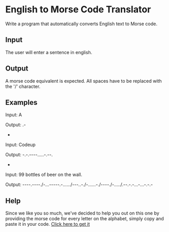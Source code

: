 English to Morse Code Translator
=

Write a program that automatically converts English text to Morse code.

Input
-
The user will enter a sentence in english.

Output
-
A morse code equivalent is expected. All spaces have to be replaced with the '/' character.

Examples
-
Input: A

Output: .-

-
Input: Codeup

Output: -.-.----.....-.--.

-
Input: 99 bottles of beer on the wall.

Output: ----.----./-...-----.-....../---..-./-......-./----./-...../.--.-.-...-...-.-.-

Help
-
Since we like you so much, we've decided to help you out on this one by providing the morse code for every letter on the alphabet, simply copy and paste it in your code. [Click here to get it](https://github.com/ponchog/phpcodingchallenge/blob/master/morse/morsecodes.txt)

